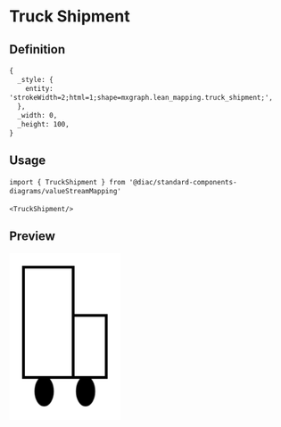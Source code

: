 # Truck Shipment

## Definition

```
{
  _style: { 
    entity: 'strokeWidth=2;html=1;shape=mxgraph.lean_mapping.truck_shipment;',
  },
  _width: 0,
  _height: 100,
}
```

## Usage

```
import { TruckShipment } from '@diac/standard-components-diagrams/valueStreamMapping'

<TruckShipment/>
```

## Preview

<img src="./truck-shipment.png" width="200"/>
